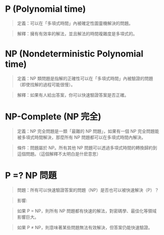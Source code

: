 ﻿# P (Polynomial time)
>定義：可以在「多項式時間」內被確定性圖靈機解決的問題。


>解釋：擁有有效率的解法，並且解法的時間複雜度是多項式的。
# NP (Nondeterministic Polynomial time)
>定義：NP 類問題是指解的正確性可以在「多項式時間」內被驗證的問題（即使找解的過程可能很慢）。


>解釋：如果有人給出答案，你可以快速驗證答案是否正確。
# NP-Complete (NP 完全)
>定義：NP 完全問題是一類「最難的 NP 問題」，如果有一個 NP 完全問題能被多項式時間解決，那麼所有 NP 問題都可以在多項式時間內解決。


>條件：問題屬於 NP。所有其他 NP 問題可以透過多項式時間的轉換歸約到這個問題。（這個解釋不太明白是什麽意思）
# P =? NP 問題
>問題：所有可以快速驗證答案的問題（NP）是否也可以被快速解決（P）？


>影響:


>如果 P = NP，則所有 NP 問題都有快速的解法，對密碼學、最佳化等領域影響巨大。


>如果 P ≠ NP，則意味著某些問題無法有效解決，但答案仍能快速驗證。
